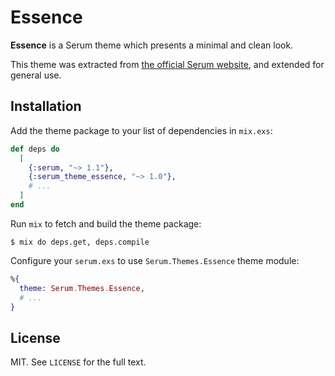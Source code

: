 # Essence

**Essence** is a Serum theme which presents a minimal and clean look.

This theme was extracted from [the official Serum
website](https://dalgona.github.io/Serum), and extended for general use.

## Installation

Add the theme package to your list of dependencies in `mix.exs`:

```elixir
def deps do
  [
    {:serum, "~> 1.1"},
    {:serum_theme_essence, "~> 1.0"},
    # ...
  ]
end
```

Run `mix` to fetch and build the theme package:

```shell
$ mix do deps.get, deps.compile
```

Configure your `serum.exs` to use `Serum.Themes.Essence` theme module:

```elixir
%{
  theme: Serum.Themes.Essence,
  # ...
}
```

## License

MIT. See `LICENSE` for the full text.
